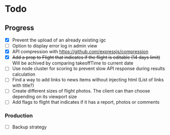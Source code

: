 # Todo

## Progress

- [x] Prevent the upload of an already existing igc
- [ ] Option to display error log in admin view
- [x] API compression with https://github.com/expressjs/compression
- [x] ~~Add a prop to Flight that indicates if the flight is editable (14 days limit)~~ Will be achived by comparing takeoffTime to current date
- [ ] Use node cluster for scoring to prevent slow API response during results calculation
- [ ] Find a way to add links to news items without injecting html (List of links with title?)
- [ ] Create different sizes of flight photos. The client can than choose depending on its viewport size
- [ ] Add flags to flight that indicates if it has a report, photos or comments

### Production

- [ ] Backup strategy
